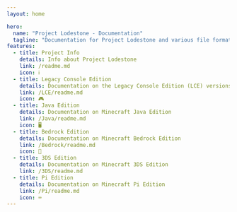 ```yaml
---
layout: home

hero:
  name: "Project Lodestone - Documentation"
  tagline: "Documentation for Project Lodestone and various file formats and mechanics for many versions and editions of Minecraft."
features:
  - title: Project Info
    details: Info about Project Lodestone
    link: /readme.md
    icon: ℹ️
  - title: Legacy Console Edition
    details: Documentation on the Legacy Console Edition (LCE) versions Of Minecraft
    link: /LCE/readme.md
    icon: 🎮
  - title: Java Edition
    details: Documentation on Minecraft Java Edition
    link: /Java/readme.md
    icon: 🖥️
  - title: Bedrock Edition
    details: Documentation on Minecraft Bedrock Edition
    link: /Bedrock/readme.md
    icon: 📱
  - title: 3DS Edition
    details: Documentation on Minecraft 3DS Edition
    link: /3DS/readme.md
  - title: Pi Edition
    details: Documentation on Minecraft Pi Edition
    link: /Pi/readme.md
    icon: ⌨️
---
```


